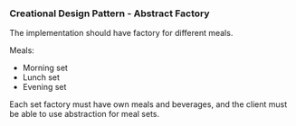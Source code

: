 ### Creational Design Pattern - Abstract Factory

The implementation should have factory for different meals.

Meals:
- Morning set
- Lunch set
- Evening set

Each set factory must have own meals and beverages, and the client must be able to use abstraction for meal sets.
